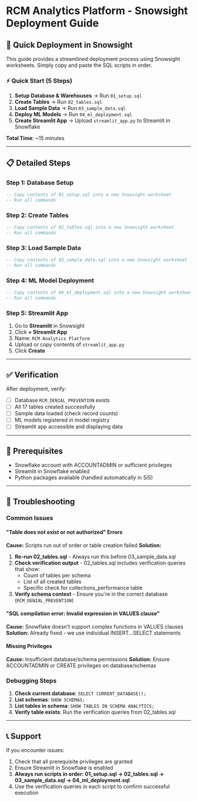 # RCM Analytics Platform - Snowsight Deployment Guide

## 🚀 Quick Deployment in Snowsight

This guide provides a streamlined deployment process using Snowsight worksheets. Simply copy and paste the SQL scripts in order.

### ⚡ Quick Start (5 Steps)

1. **Setup Database & Warehouses** → Run `01_setup.sql`
2. **Create Tables** → Run `02_tables.sql` 
3. **Load Sample Data** → Run `03_sample_data.sql`
4. **Deploy ML Models** → Run `04_ml_deployment.sql`
5. **Create Streamlit App** → Upload `streamlit_app.py` to Streamlit in Snowflake

**Total Time**: ~15 minutes

---

## 📋 Detailed Steps

### Step 1: Database Setup
```sql
-- Copy contents of 01_setup.sql into a new Snowsight worksheet
-- Run all commands
```

### Step 2: Create Tables
```sql
-- Copy contents of 02_tables.sql into a new Snowsight worksheet  
-- Run all commands
```

### Step 3: Load Sample Data
```sql
-- Copy contents of 03_sample_data.sql into a new Snowsight worksheet
-- Run all commands
```

### Step 4: ML Model Deployment
```sql
-- Copy contents of 04_ml_deployment.sql into a new Snowsight worksheet
-- Run all commands
```

### Step 5: Streamlit App
1. Go to **Streamlit** in Snowsight
2. Click **+ Streamlit App**
3. Name: `RCM Analytics Platform`
4. Upload or copy contents of `streamlit_app.py`
5. Click **Create**

---

## ✅ Verification

After deployment, verify:
- [ ] Database `RCM_DENIAL_PREVENTION` exists
- [ ] All 17 tables created successfully
- [ ] Sample data loaded (check record counts)
- [ ] ML models registered in model registry
- [ ] Streamlit app accessible and displaying data

---

## 🔧 Prerequisites

- Snowflake account with ACCOUNTADMIN or sufficient privileges
- Streamlit in Snowflake enabled
- Python packages available (handled automatically in SiS)

---

## 🔧 Troubleshooting

### Common Issues

#### "Table does not exist or not authorized" Errors
**Cause:** Scripts run out of order or table creation failed
**Solution:**
1. **Re-run 02_tables.sql** - Always run this before 03_sample_data.sql
2. **Check verification output** - 02_tables.sql includes verification queries that show:
   - Count of tables per schema
   - List of all created tables
   - Specific check for collections_performance table
3. **Verify schema context** - Ensure you're in the correct database (`RCM_DENIAL_PREVENTION`)

#### "SQL compilation error: Invalid expression in VALUES clause"
**Cause:** Snowflake doesn't support complex functions in VALUES clauses
**Solution:** Already fixed - we use individual INSERT...SELECT statements

#### Missing Privileges
**Cause:** Insufficient database/schema permissions
**Solution:** Ensure ACCOUNTADMIN or CREATE privileges on database/schemas

### Debugging Steps
1. **Check current database**: `SELECT CURRENT_DATABASE();`
2. **List schemas**: `SHOW SCHEMAS;`
3. **List tables in schema**: `SHOW TABLES IN SCHEMA ANALYTICS;`
4. **Verify table exists**: Run the verification queries from 02_tables.sql

---

## 📞 Support

If you encounter issues:
1. Check that all prerequisite privileges are granted
2. Ensure Streamlit in Snowflake is enabled
3. **Always run scripts in order: 01_setup.sql → 02_tables.sql → 03_sample_data.sql → 04_ml_deployment.sql**
4. Use the verification queries in each script to confirm successful execution
